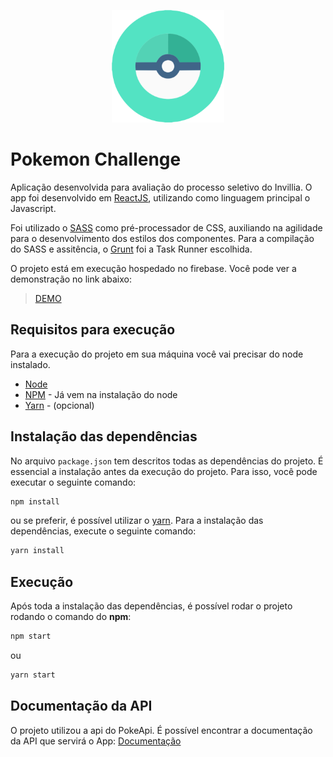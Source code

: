 
<p align="center">
  <img src="/public/apple-touch-icon.png" alt='...'>
</p>

# Pokemon Challenge

Aplicação desenvolvida para avaliação do processo seletivo do Invillia. O app foi desenvolvido em [ReactJS](https://pt-br.reactjs.org/), utilizando como linguagem principal o Javascript.

Foi utilizado o [SASS](https://sass-lang.com/) como pré-processador de CSS, auxiliando na agilidade para o desenvolvimento dos estilos dos componentes. Para a compilação do SASS e assitência, o [Grunt](https://gruntjs.com/) foi a Task Runner escolhida.

O projeto está em execução hospedado no firebase. Você pode ver a demonstração no link abaixo:

> [DEMO](https://pokemon-9ba4f.web.app/)

## Requisitos para execução

Para a execução do projeto em sua máquina você vai precisar do node instalado.

- [Node](https://nodejs.org/en/)
- [NPM](www.npmjs.com/) - Já vem na instalação do node
- [Yarn](https://yarnpkg.com/) - (opcional)

## Instalação das dependências

No arquivo `package.json` tem descritos todas as dependências do projeto. É essencial a instalação antes da execução do projeto. Para isso, você pode executar o seguinte comando:

```bash
npm install
```

ou se preferir, é possível utilizar o [yarn](https://yarnpkg.com/). Para a instalação das dependências, execute o seguinte comando: 

```bash
yarn install
```

## Execução

Após toda a instalação das dependências, é possível rodar o projeto rodando o comando do **npm**:

```bash
npm start
```
ou 

```bash
yarn start
```

## Documentação da API

O projeto utilizou a api do PokeApi. É possível encontrar a documentação da API que servirá o App: [Documentação](https://pokeapi.co/)

